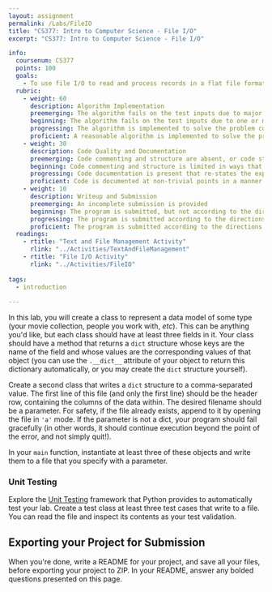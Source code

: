```yaml
---
layout: assignment
permalink: /Labs/FileIO
title: "CS377: Intro to Computer Science - File I/O"
excerpt: "CS377: Intro to Computer Science - File I/O"

info:
  coursenum: CS377
  points: 100
  goals:
    - To use file I/O to read and process records in a flat file format
  rubric:
    - weight: 60
      description: Algorithm Implementation
      preemerging: The algorithm fails on the test inputs due to major issues, or the program fails to compile and/or run
      beginning: The algorithm fails on the test inputs due to one or more minor issues
      progressing: The algorithm is implemented to solve the problem correctly according to given test inputs, but would fail if executed in a general case due to a minor issue or omission in the algorithm design or implementation
      proficient: A reasonable algorithm is implemented to solve the problem which correctly solves the problem according to the given test inputs, and would be reasonably expected to solve the problem in the general case
    - weight: 30
      description: Code Quality and Documentation
      preemerging: Code commenting and structure are absent, or code structure departs significantly from best practice, and/or the code departs significantly from the style guide
      beginning: Code commenting and structure is limited in ways that reduce the readability of the program, and/or there are minor departures from the style guide
      progressing: Code documentation is present that re-states the explicit code definitions, and/or code is written that mostly adheres to the style guide
      proficient: Code is documented at non-trivial points in a manner that enhances the readability of the program, and code is written according to the style guide
    - weight: 10
      description: Writeup and Submission
      preemerging: An incomplete submission is provided
      beginning: The program is submitted, but not according to the directions in one or more ways (for example, because it is lacking a readme writeup or missing answers to written questions)
      progressing: The program is submitted according to the directions with a minor omission or correction needed, including a readme writeup describing the solution and answering nearly all questions posed in the instructions
      proficient: The program is submitted according to the directions, including a readme writeup describing the solution and answering all questions posed in the instructions
  readings:
    - rtitle: "Text and File Management Activity"
      rlink: "../Activities/TextAndFileManagement" 
    - rtitle: "File I/O Activity"
      rlink: "../Activities/FileIO"    
      
tags:
  - introduction
  
---
```


In this lab, you will create a class to represent a data model of some type (your movie collection, people you work with, *etc*).  This can be anything you'd like, but each class should have at least three fields in it.  Your class should have a method that returns a `dict` structure whose keys are the name of the field and whose values are the corresponding values of that object (you can use the `.__dict__` attribute of your object to return this dictionary automatically, or you may create the `dict` structure yourself).

Create a second class that writes a `dict` structure to a comma-separated value.  The first line of this file (and only the first line) should be the header row, containing the columns of the data within.  The desired filename should be a parameter.  For safety, if the file already exists, append to it by opening the file in `'a'` mode.  If the parameter is not a dict, your program should fail gracefully (in other words, it should continue execution beyond the point of the error, and not simply quit!).

In your `main` function, instantiate at least three of these objects and write them to a file that you specify with a parameter.

### Unit Testing
Explore the [Unit Testing](https://docs.python.org/3/library/unittest.html) framework that Python provides to automatically test your lab.  Create a test class at least three test cases that write to a file.  You can read the file and inspect its contents as your test validation.

## Exporting your Project for Submission

When you're done, write a README for your project, and save all your files, before exporting your project to ZIP.  In your README, answer any bolded questions presented on this page.  
